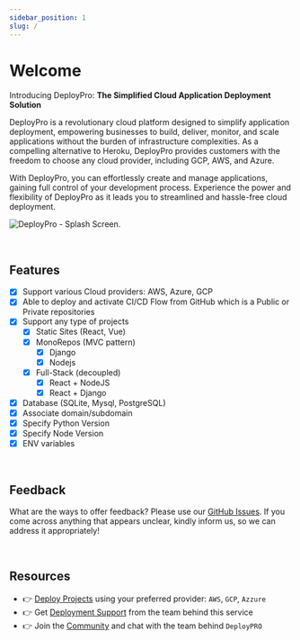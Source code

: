 ```yaml
---
sidebar_position: 1
slug: /
---
```


# Welcome

Introducing DeployPro: **The Simplified Cloud Application Deployment Solution**

DeployPro is a revolutionary cloud platform designed to simplify application deployment, empowering businesses to build, deliver, monitor, and scale applications without the burden of infrastructure complexities. As a compelling alternative to Heroku, DeployPro provides customers with the freedom to choose any cloud provider, including GCP, AWS, and Azure. 

With DeployPro, you can effortlessly create and manage applications, gaining full control of your development process. Experience the power and flexibility of DeployPro as it leads you to streamlined and hassle-free cloud deployment.

![DeployPro - Splash Screen.](https://github.com/app-generator/dummy/assets/51070104/3e44bb40-c425-4548-b580-ac87c027e185)

<br />

## Features

- [x] Support various Cloud providers: AWS, Azure, GCP
- [x] Able to deploy and activate CI/CD Flow from GitHub which is a Public or Private repositories
- [x] Support any type of projects
    - [x] Static Sites (React, Vue)
    - [x] MonoRepos (MVC pattern)
        - [x] Django
        - [x] Nodejs
    - [x] Full-Stack (decoupled)
        - [x] React + NodeJS
        - [x] React + Django
- [x] Database (SQLite, Mysql, PostgreSQL)
- [x] Associate domain/subdomain 
- [x] Specify Python Version
- [x] Specify Node Version
- [x] ENV variables 

<br />

## Feedback

What are the ways to offer feedback? 
Please use our [GitHub Issues](https://github.com/app-generator/deploypro/issues).  If you come across anything that appears unclear, kindly inform us, so we can address it appropriately!

<br />

## Resources

- 👉 [Deploy Projects](https://deploypro.dev/) using your preferred provider: `AWS`, `GCP`, `Azzure`
- 👉 Get [Deployment Support](https://deploypro.dev/support/) from the team behind this service
- 👉 Join the [Community](https://discord.gg/qQhjQZhnur) and chat with the team behind `DeployPRO`
